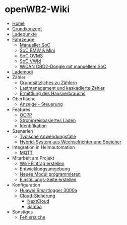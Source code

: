 # openWB2-Wiki

* [Home](https://github.com/openWB/core/wiki/Home)
* [Grundkonzept](https://github.com/openWB/core/wiki/Grundkonzept)
* [Ladepunkte](https://github.com/openWB/core/wiki/Ladepunkte)
* [Fahrzeuge](https://github.com/openWB/core/wiki/Fahrzeuge)
  * [Manueller SoC](https://github.com/openWB/core/wiki/Manueller-SoC)
  * [SoC BMW & Mini](https://github.com/openWB/core/wiki/SoC-BMW-Mini)
  * [SoC OVMS](https://github.com/openWB/core/wiki/SoC-OVMS)
  * [SoC VWId](https://github.com/openWB/core/wiki/SoC-VWId)
  * [WiCAN OBD2-Dongle mit manuellem SoC](https://github.com/openWB/core/wiki/WiCAN)
* [Lademodi](https://github.com/openWB/core/wiki/Lademodi)
* Zähler
  * [Grundsätzliches zu Zählern](https://github.com/openWB/core/wiki/Grundsätzliches-zu-Zählern)
  * [Lastmanagement und kaskadierte Zähler](https://github.com/openWB/core/wiki/Lastmanagement-und-kaskadierte-Zähler)
  * [Ermittlung des Hausverbrauchs](https://github.com/openWB/core/wiki/Hausverbrauch)
* Oberfläche
  * [Anzeige - Steuerung](https://github.com/openWB/core/wiki/Anzeige-Steuerung)
* Features
  * [OCPP](https://github.com/openWB/core/wiki/OCPP)
  * [Strompreisbasiertes Laden](https://github.com/openWB/core/wiki/Strompreisbasiertes-Laden)
  * [Identifikation](https://github.com/openWB/core/wiki/Identifikation)
* Szenarien
  * [Typische Anwendungsfälle](https://github.com/openWB/core/wiki/Typische-Anwendungsfälle)
  * [Hybrid-System aus Wechselrichter und Speicher](https://github.com/openWB/core/wiki/Hybrid-System-aus-Wechselrichter-und-Speicher)
* Integration in Heimautomation
  * [MQTT](https://github.com/openWB/core/wiki/MQTT)
* Mitarbeit am Projekt
  * [Wiki-Eintrag erstellen](https://github.com/openWB/core/wiki/Wiki-Eintrag_erstellen)
  * [Entwicklungsumgebung](https://github.com/openWB/core/wiki/Entwicklungsumgebung)
  * [Neues Modul programmieren](https://github.com/openWB/core/wiki/Neues-Modul-programmieren)
  * [Einstellungs-Seite erstellen](https://github.com/openWB/core/wiki/Einstellungs-Seite-erstellen)
* Konfiguration
  * [Huawei Smartlogger 3000a](https://github.com/openWB/core/wiki/Huawei-Smartlogger)
  * [Cloud-Sicherung](https://github.com/openWB/core/wiki/Cloud-Sicherung)
    * [NextCloud](https://github.com/openWB/core/wiki/NextCloud-als-Sicherungs-Cloud-einrichten)
    * [Samba](https://github.com/openWB/core/wiki/Samba-als-Sicherung-einrichten)
* Sonstiges
  * [Fehlersuche](https://github.com/openWB/core/wiki/Fehlersuche)
